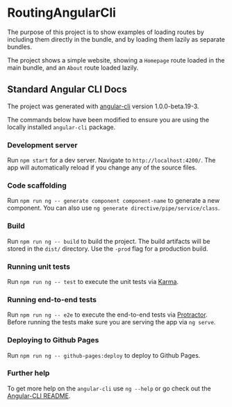 # RoutingAngularCli

The purpose of this project is to show examples of loading routes by including them directly in the bundle, and by loading them lazily as separate bundles.

The project shows a simple website, showing a `Homepage` route loaded in the main bundle, and an `About` route loaded lazily.

## Standard Angular CLI Docs

The project was generated with [angular-cli](https://github.com/angular/angular-cli) version 1.0.0-beta.19-3.

The commands below have been modified to ensure you are using the locally installed `angular-cli` package.

### Development server
Run `npm start` for a dev server. Navigate to `http://localhost:4200/`. The app will automatically reload if you change any of the source files.

### Code scaffolding

Run `npm run ng -- generate component component-name` to generate a new component. You can also use `ng generate directive/pipe/service/class`.

### Build

Run `npm run ng -- build` to build the project. The build artifacts will be stored in the `dist/` directory. Use the `-prod` flag for a production build.

### Running unit tests

Run `npm run ng -- test` to execute the unit tests via [Karma](https://karma-runner.github.io).

### Running end-to-end tests

Run `npm run ng -- e2e` to execute the end-to-end tests via [Protractor](http://www.protractortest.org/). 
Before running the tests make sure you are serving the app via `ng serve`.

### Deploying to Github Pages

Run `npm run ng -- github-pages:deploy` to deploy to Github Pages.

### Further help

To get more help on the `angular-cli` use `ng --help` or go check out the [Angular-CLI README](https://github.com/angular/angular-cli/blob/master/README.md).
